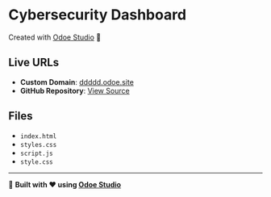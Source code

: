 # Cybersecurity Dashboard

Created with [Odoe Studio](https://odoe.studio) 🚀

## Live URLs
- **Custom Domain**: [ddddd.odoe.site](https://ddddd.odoe.site)
- **GitHub Repository**: [View Source](https://github.com/odoedev/odoe-ddddd)

## Files
- `index.html`
- `styles.css`
- `script.js`
- `style.css`

---

🌟 **Built with ❤️ using [Odoe Studio](https://odoe.studio)**